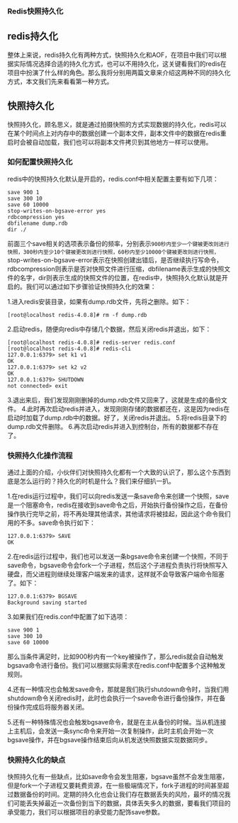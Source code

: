 ### Redis快照持久化

## redis持久化

整体上来说，redis持久化有两种方式，快照持久化和AOF，在项目中我们可以根据实际情况选择合适的持久化方式，也可以不用持久化，这关键看我们的redis在项目中扮演了什么样的角色。那么我将分别用两篇文章来介绍这两种不同的持久化方式，本文我们先来看看第一种方式。

## 快照持久化

快照持久化，顾名思义，就是通过拍摄快照的方式实现数据的持久化，redis可以在某个时间点上对内存中的数据创建一个副本文件，副本文件中的数据在redis重启时会被自动加载，我们也可以将副本文件拷贝到其他地方一样可以使用。

### 如何配置快照持久化

redis中的快照持久化默认是开启的，redis.conf中相关配置主要有如下几项：

```
save 900 1
save 300 10
save 60 10000
stop-writes-on-bgsave-error yes
rdbcompression yes
dbfilename dump.rdb
dir ./
```

前面三个save相关的选项表示备份的频率，分别表示`900秒内至少一个键被更改则进行快照，300秒内至少10个键被更改则进行快照，60秒内至少10000个键被更改则进行快照，`stop-writes-on-bgsave-error表示在快照创建出错后，是否继续执行写命令，rdbcompression则表示是否对快照文件进行压缩，dbfilename表示生成的快照文件的名字，dir则表示生成的快照文件的位置，在redis中，快照持久化默认就是开启的。我们可以通过如下步骤验证快照持久化的效果：

1.进入redis安装目录，如果有dump.rdb文件，先将之删除。如下：

```
[root@localhost redis-4.0.8]# rm -f dump.rdb
```

2.启动redis，随便向redis中存储几个数据，然后关闭redis并退出，如下：

```
[root@localhost redis-4.0.8]# redis-server redis.conf
[root@localhost redis-4.0.8]# redis-cli
127.0.0.1:6379> set k1 v1
OK
127.0.0.1:6379> set k2 v2
OK
127.0.0.1:6379> SHUTDOWN
not connected> exit
```

3.退出来后，我们发现刚刚删掉的dump.rdb文件又回来了，这就是生成的备份文件。
4.此时再次启动redis并进入，发现刚刚存储的数据都还在，这是因为redis在启动时加载了dump.rdb中的数据。好了，关闭redis并退出。
5.将redis目录下的dump.rdb文件删除。
6.再次启动redis并进入到控制台，所有的数据都不存在了。

### 快照持久化操作流程

通过上面的介绍，小伙伴们对快照持久化都有一个大致的认识了，那么这个东西到底是怎么运行的？持久化的时机是什么？我们来仔细扒一扒。

1.在redis运行过程中，我们可以向redis发送一条save命令来创建一个快照，save是一个阻塞命令，redis在接收到save命令之后，开始执行备份操作之后，在备份操作执行完毕之前，将不再处理其他请求，其他请求将被挂起，因此这个命令我们用的不多。save命令执行如下：

```
127.0.0.1:6379> SAVE
OK
```

2.在redis运行过程中，我们也可以发送一条bgsave命令来创建一个快照，不同于save命令，bgsave命令会fork一个子进程，然后这个子进程负责执行将快照写入硬盘，而父进程则继续处理客户端发来的请求，这样就不会导致客户端命令阻塞了。如下：

```
127.0.0.1:6379> BGSAVE
Background saving started
```

3.如果我们在redis.conf中配置了如下选项：

```
save 900 1
save 300 10
save 60 10000
```

那么当条件满足时，比如900秒内有一个key被操作了，那么redis就会自动触发bgsava命令进行备份。我们可以根据实际需求在redis.conf中配置多个这种触发规则。

4.还有一种情况也会触发save命令，那就是我们执行shutdown命令时，当我们用shutdown命令关闭redis时，此时也会执行一个save命令进行备份操作，并在备份操作完成后将服务器关闭。

5.还有一种特殊情况也会触发bgsave命令，就是在主从备份的时候。当从机连接上主机后，会发送一条sync命令来开始一次复制操作，此时主机会开始一次bgsave操作，并在bgsave操作结束后向从机发送快照数据实现数据同步。

### 快照持久化的缺点

快照持久化有一些缺点，比如save命令会发生阻塞，bgsave虽然不会发生阻塞，但是fork一个子进程又要耗费资源，在一些极端情况下，fork子进程的时间甚至超过数据备份的时间。定期的持久化也会让我们存在数据丢失的风险，最坏的情况我们可能丢失掉最近一次备份到当下的数据，具体丢失多久的数据，要看我们项目的承受能力，我们可以根据项目的承受能力配饰save参数。